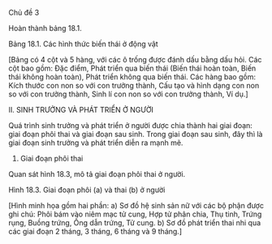 Chủ đề 3

Hoàn thành bảng 18.1.

Bảng 18.1. Các hình thức biến thái ở động vật

[Bảng có 4 cột và 5 hàng, với các ô trống được đánh dấu bằng dấu hỏi. Các cột bao gồm: Đặc điểm, Phát triển qua biến thái (Biến thái hoàn toàn, Biến thái không hoàn toàn), Phát triển không qua biến thái. Các hàng bao gồm: Kích thước con non so với con trưởng thành, Cấu tạo và hình dạng con non so với con trưởng thành, Sinh lí con non so với con trưởng thành, Ví dụ.]

II. SINH TRƯỞNG VÀ PHÁT TRIỂN Ở NGƯỜI

Quá trình sinh trưởng và phát triển ở người được chia thành hai giai đoạn: giai đoạn phôi thai và giai đoạn sau sinh. Trong giai đoạn sau sinh, đây thì là giai đoạn sinh trưởng và phát triển diễn ra mạnh mẽ.

1. Giai đoạn phôi thai

Quan sát hình 18.3, mô tả giai đoạn phôi thai ở người.

Hình 18.3. Giai đoạn phôi (a) và thai (b) ở người

[Hình minh họa gồm hai phần:
a) Sơ đồ hệ sinh sản nữ với các bộ phận được ghi chú: Phôi bám vào niêm mạc tử cung, Hợp tử phân chia, Thụ tinh, Trứng rụng, Buồng trứng, Ống dẫn trứng, Tử cung.
b) Sơ đồ phát triển thai nhi qua các giai đoạn 2 tháng, 3 tháng, 6 tháng và 9 tháng.]